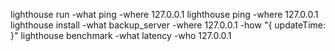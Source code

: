 ﻿lighthouse run -what ping -where 127.0.0.1
lighthouse ping -where 127.0.0.1
lighthouse install -what backup_server -where 127.0.0.1 -how "{ updateTime: }"
lighthouse benchmark -what latency -who 127.0.0.1